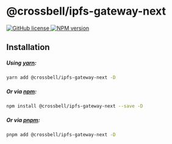 # @crossbell/ipfs-gateway-next

<p align="left">
  <a href="https://github.com/Crossbell-Box/crossbell-ipfs-utils/blob/main/LICENSE">
    <img src="https://img.shields.io/npm/l/@crossbell/ipfs-gateway-next?colorA=373737&colorB=0A70E9&style=flat" alt="GitHub license" />
  </a>
  <a href="https://www.npmjs.com/package/@crossbell/ipfs-gateway-next">
    <img src="https://img.shields.io/npm/v/@crossbell/ipfs-gateway-next?colorA=373737&colorB=0A70E9&style=flat" alt="NPM version" />
  </a>
</p>

## Installation

##### Using [yarn](https://yarn.pm/@crossbell/ipfs-gateway-next):

```bash
yarn add @crossbell/ipfs-gateway-next -D
```

##### Or via [npm](https://www.npmjs.com/package/@crossbell/ipfs-gateway-next):

```bash
npm install @crossbell/ipfs-gateway-next --save -D
```

##### Or via [pnpm](https://pnpm.io):

```bash
pnpm add @crossbell/ipfs-gateway-next -D
```

